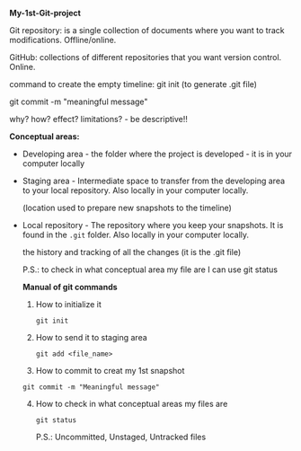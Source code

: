 **My-1st-Git-project**

Git repository: is a single collection of documents where you want to track modifications. Offline/online.

GitHub: collections of different repositories that you want version control. Online.



command to create the empty timeline: git init (to generate .git file)

git commit -m "meaningful message"

why? how? effect? limitations? - be descriptive!!





**Conceptual areas:**

- Developing area - the folder where the project is developed - it is in your computer locally

- Staging area - Intermediate space to transfer from the developing area to your local repository.  Also locally in your computer locally.
  
  (location used to prepare new snapshots to the timeline)

- Local repository - The repository where you keep your snapshots. It is found in the `.git` folder. Also locally in your computer locally.
  
  the history and tracking of all the changes (it is the .git file)
  
  P.S.: to check in what conceptual area my file are I can use git status
  
  
  
  **Manual of git commands**
  
  1. How to initialize it
     
     `git init `
  
  2. How to send it to staging area
     
     `git add <file_name>`
  
  3.  How to commit to creat my 1st snapshot
     
     `git commit -m "Meaningful message"`
  
  4. How to check in what conceptual areas my files are 
     
     `git status`
     
     P.S.: Uncommitted, Unstaged, Untracked files
     
     
  
  








